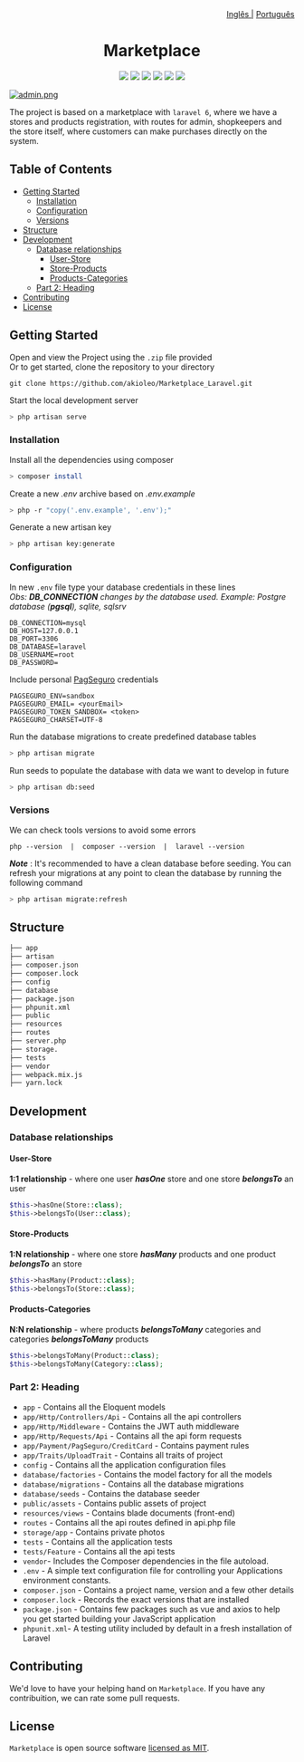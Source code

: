 <div align='right'>
    <a href="./README.md">Inglês |</a>
    <a href="./PORTUGUESE.md">Português</a>
</div>

<div align='center'>
    <h1>Marketplace</h1>
    <a href="https://www.linkedin.com/in/leonardo-akio/" target="_blank"><img src="https://img.shields.io/badge/LinkedIn%20-blue?style=flat&logo=linkedin&labelColor=blue" target="_blank"></a> 
    <img src="https://img.shields.io/badge/version-v0.1-blue"/>
    <img src="https://img.shields.io/github/contributors/akioleo/Marketplace_Laravel"/>
    <img src="https://img.shields.io/github/stars/akioleo/Marketplace_Laravel?style=sociale"/>
    <img src="https://img.shields.io/github/forks/akioleo/Marketplace_Laravel?style=social"/>
    <img src="https://img.shields.io/badge/License-MIT-blue"/>
</div>

[![admin.png](https://i.postimg.cc/ry7xfqVG/admin.png)](https://postimg.cc/NL7KMqrL)

The project is based on a marketplace with `laravel 6`, where we have a stores and products registration, with routes for admin, shopkeepers and the store itself, where customers can make purchases directly on the system.

## Table of Contents
- [Getting Started](#getting-started)
	- [Installation](#installation)
	- [Configuration](#configuration)
	- [Versions](#versions)
- [Structure](#structure)
- [Development](#development)
    - [Database relationships](#database-relationships)
        - [User-Store](#user-store) 
        - [Store-Products](#store-products)
        - [Products-Categories](#products-categories)
	- [Part 2: Heading](#part-2-heading)
- [Contributing](#contributing)
- [License](#license)


## Getting Started
Open and view the Project using the `.zip` file provided
<br/>
Or to get started, clone the repository to your directory

    git clone https://github.com/akioleo/Marketplace_Laravel.git
    
Start the local development server
```bash
> php artisan serve
```   

### Installation
Install all the dependencies using composer
```bash
> composer install
```
Create a new *.env* archive based on *.env.example*
```bash
> php -r "copy('.env.example', '.env');"
```

Generate a new artisan key
```bash
> php artisan key:generate
```

### Configuration

In new `.env` file type your database credentials in these lines<br/>
*Obs: **DB_CONNECTION** changes by the database used. Example: Postgre database (**pgsql**), sqlite, sqlsrv*

    DB_CONNECTION=mysql  
    DB_HOST=127.0.0.1  
    DB_PORT=3306  
    DB_DATABASE=laravel  
    DB_USERNAME=root  
    DB_PASSWORD=
 

Include personal <a href="https://acesso.pagseguro.uol.com.br/sandbox">PagSeguro</a> credentials

    PAGSEGURO_ENV=sandbox
    PAGSEGURO_EMAIL= <yourEmail>
    PAGSEGURO_TOKEN_SANDBOX= <token>
    PAGSEGURO_CHARSET=UTF-8
 
Run the database migrations to create predefined database tables 
```bash
> php artisan migrate  
```   
Run seeds to populate the database with data we want to develop in future
```bash
> php artisan db:seed  
```    
### Versions
We can check tools versions to avoid some errors 

    php --version  |  composer --version  |  laravel --version
    
***Note*** : It's recommended to have a clean database before seeding. You can refresh your migrations at any point to clean the database by running the following command
```bash
> php artisan migrate:refresh
```
## Structure 

```bash
├── app
├── artisan
├── composer.json
├── composer.lock
├── config
├── database
├── package.json
├── phpunit.xml
├── public
├── resources
├── routes
├── server.php
├── storage.
├── tests
├── vendor
├── webpack.mix.js
├── yarn.lock
```

## Development

### Database relationships

#### User-Store
**1:1 relationship** - where one user ***hasOne*** store and one store ***belongsTo*** an user
```php
$this->hasOne(Store::class);
$this->belongsTo(User::class);
```
#### Store-Products
**1:N relationship** - where one store ***hasMany*** products and one product ***belongsTo*** an store
```php
$this->hasMany(Product::class);
$this->belongsTo(Store::class);
```
#### Products-Categories
**N:N relationship** - where products ***belongsToMany*** categories and categories ***belongsToMany*** products
```php
$this->belongsToMany(Product::class);
$this->belongsToMany(Category::class);
```

### Part 2: Heading

- `app` - Contains all the Eloquent models
- `app/Http/Controllers/Api` - Contains all the api controllers
- `app/Http/Middleware` - Contains the JWT auth middleware
- `app/Http/Requests/Api` - Contains all the api form requests
- `app/Payment/PagSeguro/CreditCard` - Contains payment rules
- `app/Traits/UploadTrait` - Contains all traits of project
- `config` - Contains all the application configuration files
- `database/factories` - Contains the model factory for all the models
- `database/migrations` - Contains all the database migrations
- `database/seeds` - Contains the database seeder
- `public/assets` - Contains public assets of project
- `resources/views` - Contains blade documents (front-end)
- `routes` - Contains all the api routes defined in api.php file
- `storage/app` - Contains private photos 
- `tests` - Contains all the application tests
- `tests/Feature` - Contains all the api tests
- `vendor`- Includes the Composer dependencies in the file autoload.
- `.env` - A simple text configuration file for controlling your Applications environment constants.
- `composer.json` - Contains a project name, version and a few other details
- `composer.lock` - Records the exact versions that are installed
- `package.json` - Contains few packages such as vue and axios to help you get started building your JavaScript application
- `phpunit.xml`- A testing utility included by default in a fresh installation of Laravel

## Contributing

We'd love to have your helping hand on `Marketplace`. If you have any contribuition, we can rate some pull requests.


## License

`Marketplace` is open source software [licensed as MIT][license].

[license]: https://github.com/git/git-scm.com/blob/main/MIT-LICENSE.txt

